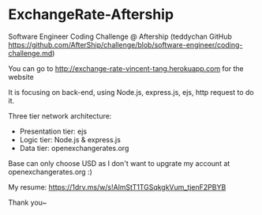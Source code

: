 # ExchangeRate-Aftership
Software Engineer Coding Challenge @ Aftership (teddychan GitHub https://github.com/AfterShip/challenge/blob/software-engineer/coding-challenge.md)

You can go to
http://exchange-rate-vincent-tang.herokuapp.com
for the website

It is focusing on back-end, using Node.js, express.js, ejs, http request to do it. 

Three tier network architecture:
  - Presentation tier:  ejs
  - Logic tier:         Node.js & express.js
  - Data tier:          openexchangerates.org

Base can only choose USD as I don't want to upgrate my account at openexchangerates.org :)

My resume: https://1drv.ms/w/s!AlmStT1TGSqkgkVum_tjenF2PBYB

Thank you~
